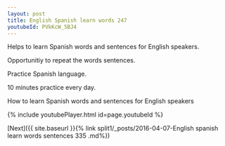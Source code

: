 ```yaml
---
layout: post
title: English Spanish learn words 247 
youtubeId: PVkKcW_5BJ4
---
```

 
 
Helps to learn Spanish words and sentences for English speakers.

Opportunitiy to repeat the words sentences. 

Practice Spanish language. 
 
10 minutes practice every day. 
 
How to learn Spanish words and sentences for English speakers 
 
{% include youtubePlayer.html id=page.youtubeId %}
 
 
[Next]({{ site.baseurl }}{% link  split1/_posts/2016-04-07-English spanish learn words sentences 335 .md%})
 
